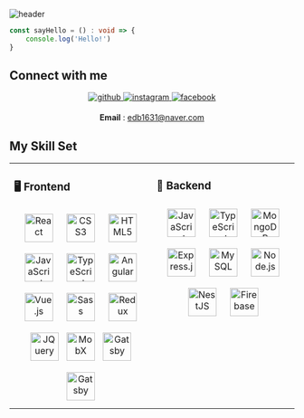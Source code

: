 ![header](https://capsule-render.vercel.app/api?type=waving&color=gradient&section=header&text=Development%20is%20an%20adventure&height=250&animation=fadeIn&fontSize=50)

<!--
![image](https://user-images.githubusercontent.com/48292190/115182826-9ae4c080-a115-11eb-86c6-cf338bbae952.png)
![image](https://user-images.githubusercontent.com/48292190/115319421-c372c600-a1ba-11eb-8764-ac46a4bed24f.png)
-->
<!-- ![image](https://user-images.githubusercontent.com/48292190/115319061-f4063000-a1b9-11eb-8df8-de2b15a2cf5e.png) -->
<!--
![image](https://user-images.githubusercontent.com/48292190/115182591-31fd4880-a115-11eb-88b5-f06b053dc010.png)
![image](https://user-images.githubusercontent.com/48292190/115169639-914d5f80-a0f9-11eb-8d73-113ff9c49900.png)
-->

```typescript
const sayHello = () : void => {
    console.log('Hello!')
}
```
## Connect with me  
<div align="center">
<a href="https://github.com/Hong-JunHyeok" target="_blank">
<img src=https://img.shields.io/badge/github-%2324292e.svg?&style=for-the-badge&logo=github&logoColor=white alt=github style="margin-bottom: 5px;" />
</a>
<a href="https://instagram.com/hongjunr5800" target="_blank">
<img src=https://img.shields.io/badge/instagram-%23000000.svg?&style=for-the-badge&logo=instagram&logoColor=white alt=instagram style="margin-bottom: 5px;" />
</a>
<a href="https://www.facebook.com/programmingHong" target="_blank">
<img src=https://img.shields.io/badge/facebook-%232E87FB.svg?&style=for-the-badge&logo=facebook&logoColor=white alt=facebook style="margin-bottom: 5px;" />
</a>  

**Email** : edb1631@naver.com<br>
   
</div>  

## My Skill Set  
<table><tr><td valign="top" width="33%">



### 🖥 Frontend  
<div align="center">  
<img style="margin: 10px" src="https://profilinator.rishav.dev/skills-assets/react-original-wordmark.svg" alt="React" height="50" />  
<img style="margin: 10px" src="https://profilinator.rishav.dev/skills-assets/css3-original-wordmark.svg" alt="CSS3" height="50" />  
<img style="margin: 10px" src="https://profilinator.rishav.dev/skills-assets/html5-original-wordmark.svg" alt="HTML5" height="50" />  
<img style="margin: 10px" src="https://profilinator.rishav.dev/skills-assets/javascript-original.svg" alt="JavaScript" height="50" />  
<img style="margin: 10px" src="https://profilinator.rishav.dev/skills-assets/typescript-original.svg" alt="TypeScript" height="50" />  
<img style="margin: 10px" src="https://profilinator.rishav.dev/skills-assets/angularjs-original.svg" alt="Angular" height="50" />  
<img style="margin: 10px" src="https://profilinator.rishav.dev/skills-assets/vuejs-original-wordmark.svg" alt="Vue.js" height="50" />  
<img style="margin: 10px" src="https://profilinator.rishav.dev/skills-assets/sass-original.svg" alt="Sass" height="50" />  
<img style="margin: 10px" src="https://profilinator.rishav.dev/skills-assets/redux-original.svg" alt="Redux" height="50" />  
<img style="margin: 10px" src="https://profilinator.rishav.dev/skills-assets/jquery.png" alt="JQuery" height="50" />
<img style="margin: 10px color : #FF9955;" src="https://simpleicons.org/icons/mobx.svg" alt="MobX" height="50" />
<img style="margin: 10px" src="https://profilinator.rishav.dev/skills-assets/gatsby.png" alt="Gatsby" height="50" />        
    <img style="margin: 10px" src="https://upload.wikimedia.org/wikipedia/commons/thumb/8/8e/Nextjs-logo.svg/414px-Nextjs-logo.svg.png" alt="Gatsby" height="50" />        
</div>

</td><td valign="top" width="33%">



### 💾 Backend  
<div align="center">  
<img style="margin: 10px" src="https://profilinator.rishav.dev/skills-assets/javascript-original.svg" alt="JavaScript" height="50" />  
<img style="margin: 10px" src="https://profilinator.rishav.dev/skills-assets/typescript-original.svg" alt="TypeScript" height="50" />  
<img style="margin: 10px" src="https://profilinator.rishav.dev/skills-assets/mongodb-original-wordmark.svg" alt="MongoDB" height="50" />  
<img style="margin: 10px" src="https://profilinator.rishav.dev/skills-assets/express-original-wordmark.svg" alt="Express.js" height="50" />  
<img style="margin: 10px" src="https://profilinator.rishav.dev/skills-assets/mysql-original-wordmark.svg" alt="MySQL" height="50" />  
<img style="margin: 10px" src="https://profilinator.rishav.dev/skills-assets/nodejs-original-wordmark.svg" alt="Node.js" height="50" />  
<img style="margin: 10px" src="https://profilinator.rishav.dev/skills-assets/nestjs.svg" alt="NestJS" height="50" />  
<img style="margin: 10px" src="https://profilinator.rishav.dev/skills-assets/firebase.png" alt="Firebase" height="50" />  
</div>


</table>  
    
    
    
    
    
